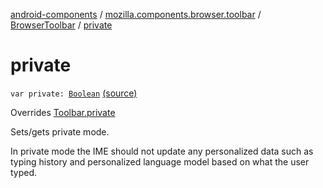 [android-components](../../index.md) / [mozilla.components.browser.toolbar](../index.md) / [BrowserToolbar](index.md) / [private](./private.md)

# private

`var private: `[`Boolean`](https://kotlinlang.org/api/latest/jvm/stdlib/kotlin/-boolean/index.html) [(source)](https://github.com/mozilla-mobile/android-components/blob/master/components/browser/toolbar/src/main/java/mozilla/components/browser/toolbar/BrowserToolbar.kt#L118)

Overrides [Toolbar.private](../../mozilla.components.concept.toolbar/-toolbar/private.md)

Sets/gets private mode.

In private mode the IME should not update any personalized data such as typing history and personalized language
model based on what the user typed.

